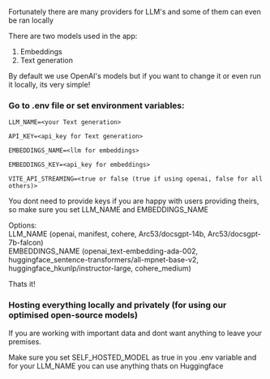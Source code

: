 Fortunately there are many providers for LLM's and some of them can even be ran locally

There are two models used in the app:
1. Embeddings
2. Text generation

By default we use OpenAI's models but if you want to change it or even run it locally, its very simple!

### Go to .env file or set environment variables:

`LLM_NAME=<your Text generation>`

`API_KEY=<api_key for Text generation>`

`EMBEDDINGS_NAME=<llm for embeddings>`

`EMBEDDINGS_KEY=<api_key for embeddings>`

`VITE_API_STREAMING=<true or false (true if using openai, false for all others)>`

You dont need to provide keys if you are happy with users providing theirs, so make sure you set LLM_NAME and EMBEDDINGS_NAME

Options:  
LLM_NAME (openai, manifest, cohere, Arc53/docsgpt-14b, Arc53/docsgpt-7b-falcon)  
EMBEDDINGS_NAME (openai_text-embedding-ada-002, huggingface_sentence-transformers/all-mpnet-base-v2, huggingface_hkunlp/instructor-large, cohere_medium)

Thats it!

### Hosting everything locally and privately (for using our optimised open-source models)
If you are working with important data and dont want anything to leave your premises.

Make sure you set SELF_HOSTED_MODEL as true in you .env variable and for your LLM_NAME you can use anything thats on Huggingface 
